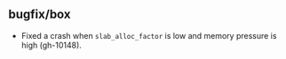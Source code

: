 ## bugfix/box

- Fixed a crash when `slab_alloc_factor` is low and memory pressure is high
  (gh-10148).

